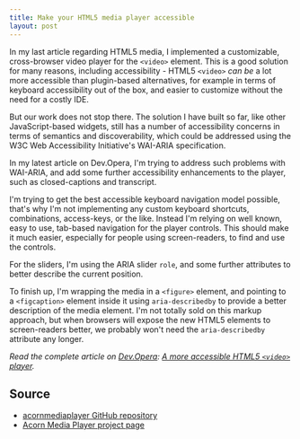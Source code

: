 ```yaml
---
title: Make your HTML5 media player accessible
layout: post
---
```


In my last article regarding HTML5 media, I implemented a customizable, cross-browser video player for the `<video>` element. This is a good solution for many reasons, including accessibility - HTML5 `<video>` *can be* a lot more accessible than plugin-based alternatives, for example in terms of keyboard accessibility out of the box, and easier to customize without the need for a costly IDE.

But our work does not stop there. The solution I have built so far, like other JavaScript-based widgets, still has a number of accessibility concerns in terms of semantics and discoverability, which could be addressed using the W3C Web Accessibility Initiative's WAI-ARIA specification.

In my latest article on Dev.Opera, I'm trying to address such problems with WAI-ARIA, and add some further accessibility enhancements to the player, such as closed-captions and transcript.

I'm trying to get the best accessible keyboard navigation model possible, that's why I'm not implementing any custom keyboard shortcuts, combinations, access-keys, or the like. Instead I'm relying on well known, easy to use, tab-based navigation for the player controls. This should make it much easier, especially for people using screen-readers, to find and use the controls.

For the sliders, I'm using the ARIA slider `role`, and some further attributes to better describe the current position.

To finish up, I'm wrapping the media in a `<figure>` element, and pointing to a `<figcaption>` element inside it using `aria-describedby` to provide a better description of the media element. I'm not totally sold on this markup approach, but when browsers will expose the new HTML5 elements to screen-readers better, we probably won't need the `aria-describedby` attribute any longer.

*Read the complete article on [Dev.Opera](http://dev.opera.com/): [A more accessible HTML5 `<video>` player](http://dev.opera.com/articles/view/more-accessible-html5-video-player/).*


Source
------
* [acornmediaplayer GitHub repository](https://github.com/ghinda/acornmediaplayer/)
* [Acorn Media Player project page](http://ghinda.net/acornmediaplayer/)
